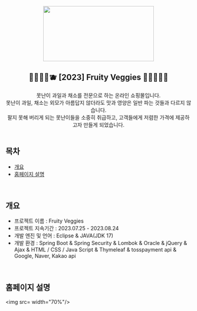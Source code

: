 <div align="center">
<img src= https://github.com/Doodam/FruityVeggies_Project/assets/121950964/ad790137-ef51-4d08-9a42-6c5a2469db52 width="300" height="150"/>
<h2>🧅🥕🥑🥦🫐 [2023] Fruity Veggies 🍇🍌🍅🌽🥔</h2>
못난이 과일과 채소를 전문으로 하는 온라인 쇼핑몰입니다. <br>
못난이 과일, 채소는 외모가 아름답지 않더라도 맛과 영양은 일반 파는 것들과 다르지 않습니다. <br>
팔지 못해 버리게 되는 못난이들을 소중히 취급하고, 고객들에게 저렴한 가격에 제공하고자 만들게 되었습니다.
</div>

<br>

## 목차
  - [개요](#개요) 
  - [홈페이지 설명](#홈페이지-설명)

<br>

## 개요
- 프로젝트 이름 : Fruity Veggies
- 프로젝트 지속기간 : 2023.07.25 - 2023.08.24
- 개발 엔진 및 언어 : Eclipse & JAVA(JDK 17) 
- 개발 환경 : Spring Boot & Spring Security & Lombok & Oracle & jQuery & Ajax & HTML / CSS / Java Script & Thymeleaf & tosspayment api & Google, Naver, Kakao api

<br>

## 홈페이지 설명
<img src= width="70%"/>
